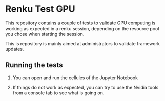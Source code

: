 # Renku Test GPU

This repository contains a couple of tests to validate GPU computing is working as expected in a renku session, depending on the resource pool you chose when starting the session.

This is repository is mainly aimed at administrators to validate framework updates.

## Running the tests

1. You can open and run the cellules of the Jupyter Notebook

2. If things do not work as expected, you can try to use the Nvidia tools from a console tab to see what is going on.
